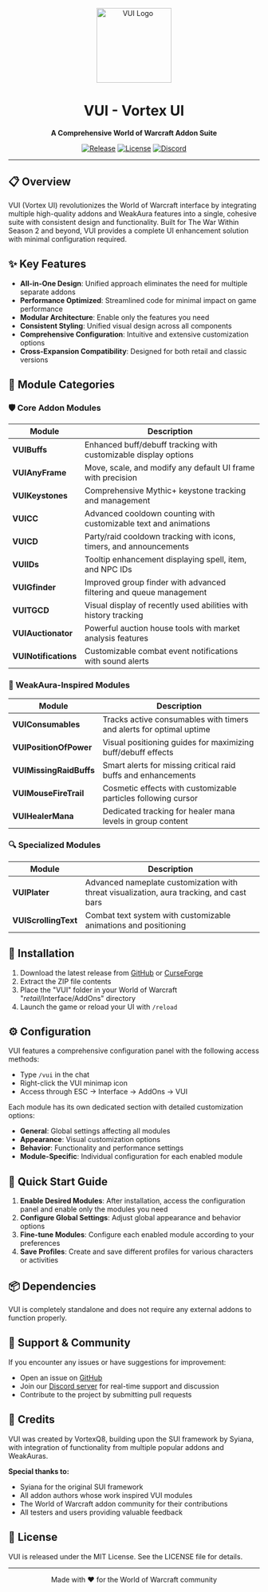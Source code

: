 <p align="center">
  <img src="Media/Icons/logo.tga" alt="VUI Logo" width="150" height="150"/>
</p>

<h1 align="center">VUI - Vortex UI</h1>
<p align="center">
  <b>A Comprehensive World of Warcraft Addon Suite</b>
</p>
<p align="center">
  <a href="https://github.com/Vajalol/VUI/releases"><img src="https://img.shields.io/github/v/release/Vajalol/VUI?include_prereleases&style=for-the-badge" alt="Release"></a>
  <a href="https://github.com/Vajalol/VUI/blob/main/LICENSE"><img src="https://img.shields.io/github/license/Vajalol/VUI?style=for-the-badge" alt="License"></a>
  <a href="https://discord.gg/vortexui"><img src="https://img.shields.io/discord/123456789?color=7289DA&label=Discord&logo=discord&logoColor=white&style=for-the-badge" alt="Discord"></a>
</p>

---

## 📋 Overview

VUI (Vortex UI) revolutionizes the World of Warcraft interface by integrating multiple high-quality addons and WeakAura features into a single, cohesive suite with consistent design and functionality. Built for The War Within Season 2 and beyond, VUI provides a complete UI enhancement solution with minimal configuration required.

## ✨ Key Features

- **All-in-One Design**: Unified approach eliminates the need for multiple separate addons
- **Performance Optimized**: Streamlined code for minimal impact on game performance
- **Modular Architecture**: Enable only the features you need
- **Consistent Styling**: Unified visual design across all components
- **Comprehensive Configuration**: Intuitive and extensive customization options
- **Cross-Expansion Compatibility**: Designed for both retail and classic versions

## 🧩 Module Categories

### 🛡️ Core Addon Modules

| Module | Description |
|--------|-------------|
| **VUIBuffs** | Enhanced buff/debuff tracking with customizable display options |
| **VUIAnyFrame** | Move, scale, and modify any default UI frame with precision |
| **VUIKeystones** | Comprehensive Mythic+ keystone tracking and management |
| **VUICC** | Advanced cooldown counting with customizable text and animations |
| **VUICD** | Party/raid cooldown tracking with icons, timers, and announcements |
| **VUIIDs** | Tooltip enhancement displaying spell, item, and NPC IDs |
| **VUIGfinder** | Improved group finder with advanced filtering and queue management |
| **VUITGCD** | Visual display of recently used abilities with history tracking |
| **VUIAuctionator** | Powerful auction house tools with market analysis features |
| **VUINotifications** | Customizable combat event notifications with sound alerts |

### 🔮 WeakAura-Inspired Modules

| Module | Description |
|--------|-------------|
| **VUIConsumables** | Tracks active consumables with timers and alerts for optimal uptime |
| **VUIPositionOfPower** | Visual positioning guides for maximizing buff/debuff effects |
| **VUIMissingRaidBuffs** | Smart alerts for missing critical raid buffs and enhancements |
| **VUIMouseFireTrail** | Cosmetic effects with customizable particles following cursor |
| **VUIHealerMana** | Dedicated tracking for healer mana levels in group content |

### 🔍 Specialized Modules

| Module | Description |
|--------|-------------|
| **VUIPlater** | Advanced nameplate customization with threat visualization, aura tracking, and cast bars |
| **VUIScrollingText** | Combat text system with customizable animations and positioning |

## 🔧 Installation

1. Download the latest release from [GitHub](https://github.com/Vajalol/VUI/releases) or [CurseForge](https://www.curseforge.com/wow/addons/vui)
2. Extract the ZIP file contents
3. Place the "VUI" folder in your World of Warcraft "_retail_/Interface/AddOns" directory
4. Launch the game or reload your UI with `/reload`

## ⚙️ Configuration

VUI features a comprehensive configuration panel with the following access methods:

- Type `/vui` in the chat
- Right-click the VUI minimap icon
- Access through ESC → Interface → AddOns → VUI

Each module has its own dedicated section with detailed customization options:

- **General**: Global settings affecting all modules
- **Appearance**: Visual customization options
- **Behavior**: Functionality and performance settings
- **Module-Specific**: Individual configuration for each enabled module

## 🚀 Quick Start Guide

1. **Enable Desired Modules**: After installation, access the configuration panel and enable only the modules you need
2. **Configure Global Settings**: Adjust global appearance and behavior options
3. **Fine-tune Modules**: Configure each enabled module according to your preferences
4. **Save Profiles**: Create and save different profiles for various characters or activities

## 📦 Dependencies

VUI is completely standalone and does not require any external addons to function properly.

## 🤝 Support & Community

If you encounter any issues or have suggestions for improvement:

- Open an issue on [GitHub](https://github.com/Vajalol/VUI/issues)
- Join our [Discord server](https://discord.gg/vortexui) for real-time support and discussion
- Contribute to the project by submitting pull requests

## 📜 Credits

VUI was created by VortexQ8, building upon the SUI framework by Syiana, with integration of functionality from multiple popular addons and WeakAuras.

**Special thanks to:**
- Syiana for the original SUI framework
- All addon authors whose work inspired VUI modules
- The World of Warcraft addon community for their contributions
- All testers and users providing valuable feedback

## 📄 License

VUI is released under the MIT License. See the LICENSE file for details.

---

<p align="center">
  Made with ❤️ for the World of Warcraft community
</p>